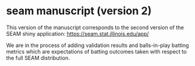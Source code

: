 

# seam manuscript (version 2)

This version of the manuscript corresponds to the second version of the SEAM shiny application: https://seam.stat.illinois.edu/app/

We are in the process of adding validation results and balls-in-play batting metrics which are expectations of batting outcomes taken with respect to the full SEAM distribution.
